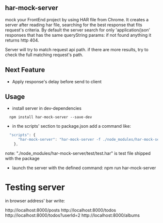 ## har-mock-server
mock your FrontEnd project by using HAR file from Chrome.
It creates a server after reading har file, searching for the best response that fits request's criteria.
By default the server search for only 'application/json' responses that has the same queryString params: if not found anything it returns http 404.

Server will try to match request api path.
if there are more results, try to check the full matching request's path.

## Next Feature
- Apply response's delay before send to client


## Usage
- install server in dev-dependencies
```shell
  npm install har-mock-server --save-dev
```

- in the scripts' section to package.json add a command like:
```javascript
  "scripts": {
      "har-mock-server": "har-mock-server -f ./node_modules/har-mock-server/test/test.har"
	},
```

  note: "./node_modules/har-mock-server/test/test.har" is test file shipped with the package

- launch the server with the defined command:
  npm run har-mock-server


# Testing server

in browser address' bar write:

http://localhost:8000/posts
http://localhost:8000/todos
http://localhost:8000/todos?userId=2
http://localhost:8000/albums
